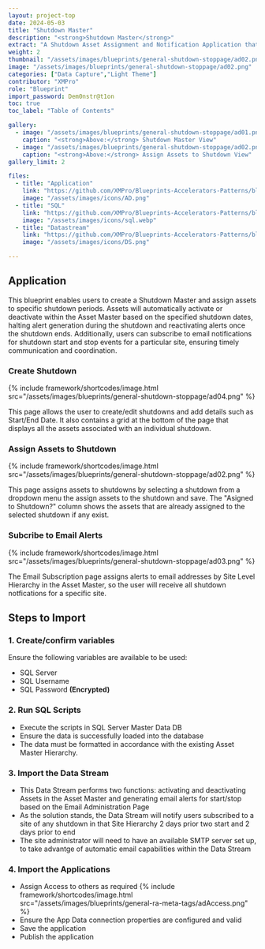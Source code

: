 ```yaml
---
layout: project-top
date: 2024-05-03
title: "Shutdown Master"
description: "<strong>Shutdown Master</strong>"
extract: "A Shutdown Asset Assignment and Notification Application that allows the user to pause alert generation for specific assets during shutdown and subscribe to alerts for shutdown start and end."
weight: 2
thumbnail: "/assets/images/blueprints/general-shutdown-stoppage/ad02.png"
image: "/assets/images/blueprints/general-shutdown-stoppage/ad02.png"
categories: ["Data Capture","Light Theme"]
contributor: "XMPro"
role: "Blueprint"
import_password: Dem0nstr@t1on
toc: true
toc_label: "Table of Contents"

gallery:
  - image: "/assets/images/blueprints/general-shutdown-stoppage/ad01.png"
    caption: "<strong>Above:</strong> Shutdown Master View"
  - image: "/assets/images/blueprints/general-shutdown-stoppage/ad02.png"
    caption: "<strong>Above:</strong> Assign Assets to Shutdown View"
gallery_limit: 2

files:
  - title: "Application"
    link: "https://github.com/XMPro/Blueprints-Accelerators-Patterns/blob/master/blueprints/general-ra-meta-tags/application"
    image: "/assets/images/icons/AD.png"
  - title: "SQL"
    link: "https://github.com/XMPro/Blueprints-Accelerators-Patterns/blob/master/blueprints/general-ra-meta-tags/sql"
    image: "/assets/images/icons/sql.webp"
  - title: "Datastream"
    link: "https://github.com/XMPro/Blueprints-Accelerators-Patterns/blob/master/blueprints/general-ra-meta-tags/datastream"
    image: "/assets/images/icons/DS.png"

---
```


## Application

This blueprint enables users to create a Shutdown Master and assign assets to specific shutdown periods. Assets will automatically activate or deactivate within the Asset Master based on the specified shutdown dates, halting alert generation during the shutdown and reactivating alerts once the shutdown ends. Additionally, users can subscribe to email notifications for shutdown start and stop events for a particular site, ensuring timely communication and coordination.


### Create Shutdown

<div class="inline_image">{% include framework/shortcodes/image.html src="/assets/images/blueprints/general-shutdown-stoppage/ad04.png" %}</div>

This page allows the user to create/edit shutdowns and add details such as Start/End Date. It also contains a grid at the bottom of the page that displays all the assets associated with an individual shutdown.

### Assign Assets to Shutdown
<div class="inline_image"  >{% include framework/shortcodes/image.html src="/assets/images/blueprints/general-shutdown-stoppage/ad02.png" %}</div>

This page assigns assets to shutdowns by selecting a shutdown from a dropdown menu the assign assets to the shutdown and save. The "Asigned to Shutdown?" column shows the assets that are already assigned to the selected shutdown if any exist.

### Subcribe to Email Alerts
<div class="inline_image">{% include framework/shortcodes/image.html src="/assets/images/blueprints/general-shutdown-stoppage/ad03.png" %}</div>

The Email Subscription page assigns alerts to email addresses by Site Level Hierarchy in the Asset Master, so the user will receive all shutdown notfications for a specific site.

 
## Steps to Import

### 1. Create/confirm variables
Ensure the following variables are available to be used:

- SQL Server
- SQL Username
- SQL Password <strong>(Encrypted)</strong>

### 2. Run SQL Scripts
- Execute the scripts in SQL Server Master Data DB
- Ensure the data is successfully loaded into the database
- The data must be formatted in accordance with the existing Asset Master Hierarchy. 

### 3. Import the Data Stream
- This Data Stream performs two functions: activating and deactivating Assets in the Asset Master and generating email alerts for start/stop based on the Email Administration Page
- As the solution stands, the Data Stream will notify users subscribed to a site of any shutdown in that Site Hierarchy 2 days prior two start and 2 days prior to end
- The site administrator will need to have an available SMTP server set up, to take advantge of automatic email capabilities within the Data Stream 

### 4. Import the Applications

- Assign Access to others as required
  {% include framework/shortcodes/image.html src="/assets/images/blueprints/general-ra-meta-tags/adAccess.png" %}
- Ensure the App Data connection properties are configured and valid
- Save the application
- Publish the application
